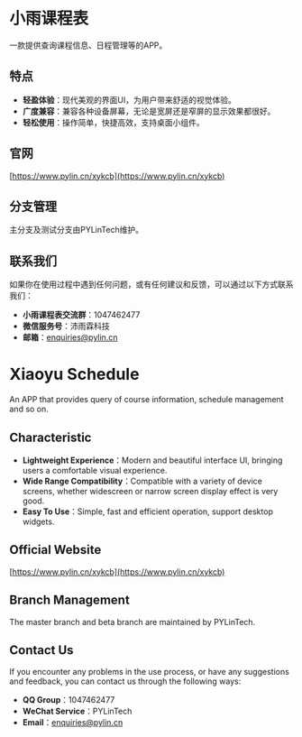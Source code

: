 # 小雨课程表

一款提供查询课程信息、日程管理等的APP。

## 特点

- **轻盈体验**：现代美观的界面UI，为用户带来舒适的视觉体验。
- **广度兼容**：兼容各种设备屏幕，无论是宽屏还是窄屏的显示效果都很好。
- **轻松使用**：操作简单，快捷高效，支持桌面小组件。

## 官网

[https://www.pylin.cn/xykcb](https://www.pylin.cn/xykcb)

## 分支管理

主分支及测试分支由PYLinTech维护。

## 联系我们

如果你在使用过程中遇到任何问题，或有任何建议和反馈，可以通过以下方式联系我们：

- **小雨课程表交流群**：1047462477
- **微信服务号**：沛雨霖科技
- **邮箱**：[enquiries@pylin.cn](mailto:enquiries@pylin.cn)





# Xiaoyu Schedule

An APP that provides query of course information, schedule management and so on.

##  Characteristic 

- **Lightweight Experience**：Modern and beautiful interface UI, bringing users a comfortable visual experience.
- **Wide Range Compatibility**：Compatible with a variety of device screens, whether widescreen or narrow screen display effect is very good.
- **Easy To Use**：Simple, fast and efficient operation, support desktop widgets.

##  Official Website 

[https://www.pylin.cn/xykcb](https://www.pylin.cn/xykcb)

## Branch Management

The master branch and beta branch are maintained by PYLinTech.

## Contact Us

If you encounter any problems in the use process, or have any suggestions and feedback, you can contact us through the following ways:

- **QQ Group**：1047462477
- **WeChat Service**：PYLinTech
- **Email**：[enquiries@pylin.cn](mailto:enquiries@pylin.cn)
